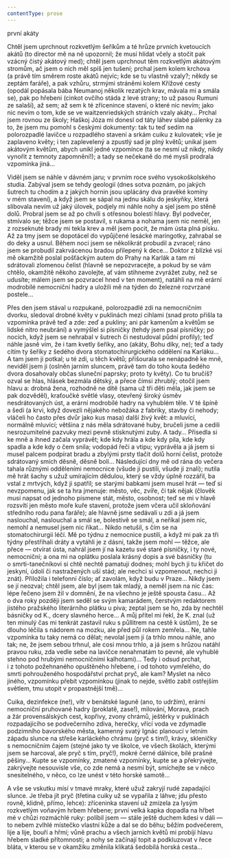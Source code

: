 ```yaml
---
contentType: prose
---
```


<section>

první akáty

Chtěl jsem uprchnout rozkvetlým šeříkům a té hrůze prvních kvetoucích akátů (to director mě na ně upozornil; že musí hlídat včely a stočit pak vzácný čistý akátový med); chtěl jsem uprchnout těm rozkvetlým akátovým stromům, ač jsem o nich měl spíš jen tušení; prchal jsem kolem krchova (a právě tím směrem roste akátů nejvíc; kde se tu vlastně vzaly?; někdy se zeptám faráře), a pak vzhůru, strmými stráněmi kolem Křížové cesty (opodál popásala bába Neumanoj několik rezatých krav, mávala mi a smála se), pak po hřebeni (cinkot ovčího stáda z levé strany; to už pasou Rumuni ze salaší), až sem; až sem k té zřícenince stavení, o které nic nevím; jako nic nevím o tom, kde se ve waitzenriedských stráních vzaly akáty… Prchal jsem rovnou ze školy; Haškoj Józa mi donesl od táty láhev slabé pálenky za to, že jsem mu pomohl s českými dokumenty: tak tu teď sedím na polorozpadlé lavičce u rozpadlého stavení a srkám cuiku z kulovatek; vše je zaplaveno květy; i ten zaplevelený a zpustlý sad je plný květů; unikal jsem akátovým květům, abych unikl jedné vzpomínce (ta se nesmí už nikdy, nikdy vynořit z temnoty zapomnění!); a tady se nečekaně do mé mysli prodrala vzpomínka jiná…

Viděl jsem se náhle v dávném jaru; v prvním roce svého vysokoškolského studia. Zabýval jsem se tehdy geologií (dnes sotva poznám, po jakých šutrech tu chodím a z jakých hornin jsou uplácány dva pravěké komíny v mém stavení), a když jsem se sápal na jednu skálu do jeskyňky, která slibovala nevím už jaký úlovek, podjely mi náhle nohy a sjel jsem po stěně dolů. Probral jsem se až po chvíli s otřesnou bolestí hlavy. Byl podvečer, stmívalo se; těžce jsem se postavil, s rukama a nohama jsem nic neměl, jen z rozseknuté brady mi tekla krev a měl jsem pocit, že mám ústa plná písku. Až za tmy jsem se dopotácel do vypůjčené lesácké maringotky, zahrabal se do deky a usnul. Během noci jsem se několikrát probudil a zvracel; ráno jsem se probudil zakrvácenou bradou přilepený k dece… Doktor z blízké vsi mě okamžitě poslal pošťáckým autem do Prahy na Karlák a tam mi sdrátovali zlomenou čelist (hlavně se nepozvracejte, a pokud by se vám chtělo, okamžitě někoho zavolejte, ať vám stihneme zvyrážet zuby, než se udusíte; málem jsem se pozvracel hned v ten moment), natáhli na mě erární modrobílé nemocniční hadry a uložili mě na týden do železné rozvrzané postele…

Přes den jsem stával u rozpukané, polorozpadlé zdi na nemocničním dvorku, sledoval drobné květy v puklinách mezi cihlami (snad proto přišla ta vzpomínka právě teď a zde: zeď a pukliny; ani pár kamenům a květům se lidské nitro neubrání) a vymýšlel si písničky (tehdy jsem psal písničky; po nocích, když jsem se nehrabal v šutrech či nestudoval půdní profily); teď náhle jasně vím, že i tam kvetly šeříky, ano (akáty, Bohu díky, ne); teď a tady cítím ty šeříky z šedého dvora stomatochirurgického oddělení na Karláku… A tam jsem ji potkal; u té zdi, u těch květů; přišourala se nenápadně ke mně, neviděl jsem ji (oslněn jarním sluncem, právě tam do toho kouta šedého dvora dosahovaly občas sluneční paprsky; proto ty květy). Co tu bručíš? ozval se hlas, hlásek bezmála dětský, a přece čímsi zhrublý; otočil jsem hlavu a: drobná žena, rozhodně ne dítě (sama už tři děti měla, jak jsem se pak dozvěděl), kraťoučké světlé vlasy, otevřený široký úsměv nesdrátovaných úst, a erární modrobílé hadry na vyhublém těle. V té špíně a šedi (a krvi, když dovezli nějakého nebožáka z fabriky, stavby či nehody; vláčeli ho často přes dvůr jako kus masa) další živý květ: a mluvící, normálně mluvící; většina z nás měla sdrátované huby, bručeli jsme a cedili nesrozumitelné pazvuky mezi pevně stisknutými zuby. A tady… Přisedla si ke mně a ihned začala vyprávět; kde kdy hrála a kde kdy pila, kde kdy spadla a kde kdy o čem snila; vodopád řeči a vtipu; vyprávěla a já jsem si musel palcem podpírat bradu a zbylými prsty tlačit dolů horní čelist, protože sdrátovaný smích děsně, děsně bolí… Následující dny mě od rána do večera tahala různými odděleními nemocnice (všude ji pustili, všude ji znali); nutila mě hrát šachy s užuž umírajícím dědulou, který se vždy úplně rozzářil, ba vstal z mrtvých, když ji spatřil; se starými babkami jsem musel hrát — teď si nevzpomenu, jak se ta hra jmenuje: město, věc, zvíře, či tak nějak (člověk musí napsat od jednoho písmene stát, město, osobnost; teď se mi v hlavě rozsvítí jen město moře kuře stavení, protože jsem včera učil skloňování středního rodu pana faráře); ale hlavně jsme sedávali u zdi a já jsem naslouchal, naslouchal a smál se, bolestivě se smál, a neříkal jsem nic, nemohl a nemusel jsem nic říkat… Nikdo netušil, s čím se na stomatochirurgii léčí. Mě po týdnu z nemocnice pustili, a když mi pak za tři týdny přestřihali dráty a vytáhli je z dásní, takže jsem mohl — těžce, ale přece — otvírat ústa, nahrál jsem jí na kazetu své staré písničky, i ty nové, nemocniční; a ona mi na oplátku poslala krásný dopis a své básničky (tu o smrti-tanečníkovi si chtě nechtě pamatuji dodnes; mohl bych ji tu křičet do jeskyní, údolí či nastražených uší stád; ale nechci si vzpomenout, nechci ji znát). Přiložila i telefonní číslo; ať zavolám, když budu v Praze… Nikdy jsem se jí neozval; chtěl jsem, ale byl jsem tak mladý, a neměl jsem na nic čas: lépe řečeno jsem žil v domnění, že na všechno je ještě spousta času… Až o dva roky později jsem seděl se svým kamarádem, čerstvým redaktorem jistého pražského literárního plátku u piva; zeptal jsem se ho, zda by nechtěl básničky od K., dcery slavného herce… A můj přítel mi řekl, že K. znal (už ten minulý čas mi tenkrát zastavil ruku s půllitrem na cestě k ústům), že se dlouho léčila s nádorem na mozku, ale před půl rokem zemřela… Ne, tahle vzpomínka tu taky nemá co dělat; nevolal jsem ji (a trhlo mnou náhle, ano tak; ne, že jsem sebou trhnul, ale cosi mnou trhlo, a já jsem s hrůzou natáhl pravou ruku, zda vedle sebe na lavičce nenahmatám to pevné, ale vyhublé stehno pod hrubými nemocničními kalhotami)… Tedy i odsud prchat, i z tohoto požehnaného opuštěného hřebene, i od tohoto vymřelého, do smrti pohrouženého hospodářství prchat pryč, ale kam? Myslet na něco jiného, vzpomínku přebít vzpomínkou (jinak to nejde, světlo zabít ostřejším světlem, tmu utopit v propastnější tmě)…

Cuika, dezinfekce (ne!), vítr v benátské laguně (ano, to udržím), erární nemocniční pruhované hadry (proklatě, zase!), milování, Morava, prach a žár provensálských cest, kopřivy, zvony chrámů, ještěrky v puklinách rozpadajícího se podvečerního zdiva, herečky, vřící voda ve zdymadle podzimního bavorského města, kamenný svatý Ignác planoucí v letním západu slunce na střeše karláckého chrámu (pryč s tím!), krávy, skleničky s nemocničním čajem (stejné jako ty ve školce, ve všech školách, kterými jsem se harcoval, ale pryč s tím, pryč!), mokré černé dálnice, bílé prašné pěšiny… Kupte se vzpomínky, zmatené vzpomínky, kupte se a překrývejte, zakrývejte nesouvisle vše, co zde nemá a nesmí být, smíchejte se v něco snesitelného, v něco, co lze unést v této horské samotě…

A vše se vskutku mísí v tmavé mraky, které užuž zakryjí rudé zapadající slunce. Je třeba jít pryč (třetina cuiky už se vypařila z láhve; jdu přesto rovně, klidně, přímo, lehce): zříceninka stavení už zmizela za lysým rozkvetlým voňavým hrbem hřebene; první velká kapka dopadla na hřbet mé v chůzi rozmáchlé ruky: políbil jsem — stále ještě duchem kdesi v dáli — to nebem zvlhlé místečko vlastní kůže a dal se do běhu; běžím podvečerem, lije a lije, bouří a hřmí; vůně prachu a všech jarních květů mi probíjí hlavu hřebem sladké přítomnosti; a nohy se začínají topit a podkluzovat v řece bláta, v kterou se v okamžiku změnila klikatá šedobílá horská cesta…

</section>
